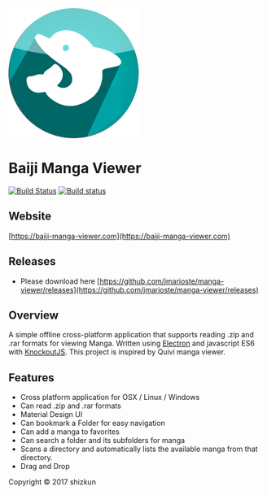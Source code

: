 ![Logo](/build/256x256.png)
# Baiji Manga Viewer
[![Build Status](https://travis-ci.org/jmarioste/manga-viewer.svg?branch=master)](https://travis-ci.org/jmarioste/manga-viewer)
[![Build status](https://ci.appveyor.com/api/projects/status/hocka5ecscejfvg7?svg=true)](https://ci.appveyor.com/project/jmarioste/manga-viewer)

## Website
[https://baiji-manga-viewer.com](https://baiji-manga-viewer.com)

## Releases
- Please download here [https://github.com/jmarioste/manga-viewer/releases](https://github.com/jmarioste/manga-viewer/releases)

## Overview
A simple offline cross-platform application that supports reading .zip and .rar formats for viewing Manga. Written using [Electron](https://github.com/electron/electron) and javascript ES6 with [KnockoutJS](http://knockoutjs.com/). This project is inspired by Quivi manga viewer.

## Features
- Cross platform application for OSX / Linux / Windows
- Can read .zip and .rar formats
- Material Design UI
- Can bookmark a Folder for easy navigation
- Can add a manga to favorites
- Can search a folder and its subfolders for manga
- Scans a directory and automatically lists the available manga from that directory.
- Drag and Drop 


Copyright © 2017 shizkun
